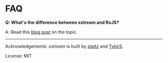 # FAQ

**Q: What's the difference between xstream and RxJS?**

A: Read this [blog post](http://staltz.com/why-we-built-xstream.html) on the topic.

-----

Acknowledgements: *xstream* is built by [staltz](https://github.com/staltz) and [TylorS](https://github.com/tylors).

License: MIT
